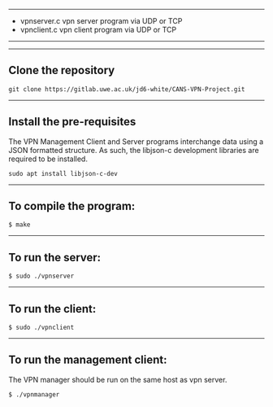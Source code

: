 *************************************************
* vpnserver.c vpn server program via UDP or TCP  
* vpnclient.c vpn client program via UDP or TCP
************************************************

--------------------------
Clone the repository
--------------------------

    git clone https://gitlab.uwe.ac.uk/jd6-white/CANS-VPN-Project.git
    
--------------------------
Install the pre-requisites
--------------------------
The VPN Management Client and Server programs interchange data using a JSON formatted structure. As such, the libjson-c development libraries are required to be installed.

    sudo apt install libjson-c-dev
    
--------------------------
To compile the program: 
--------------------------
    $ make 

--------------------------
To run the server: 
--------------------------
    $ sudo ./vpnserver

--------------------------
To run the client: 
--------------------------

    $ sudo ./vpnclient

--------------------------
To run the management client: 
--------------------------

The VPN manager should be run on the same host as vpn server.

    $ ./vpnmanager